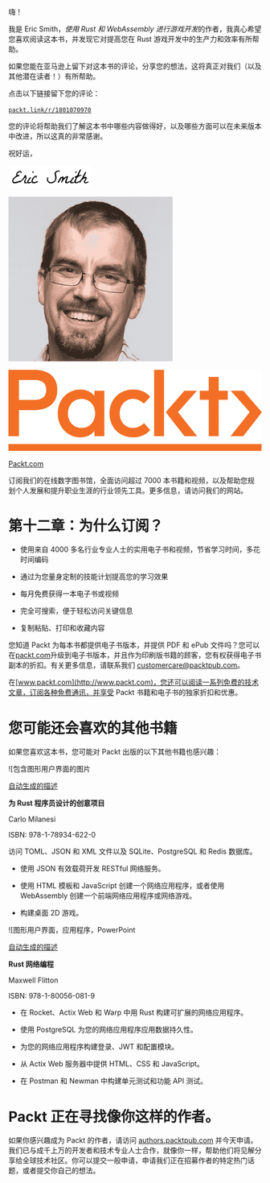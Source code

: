 嗨！

我是 Eric Smith，*使用 Rust 和 WebAssembly 进行游戏开发*的作者，我真心希望您喜欢阅读这本书，并发现它对提高您在 Rust 游戏开发中的生产力和效率有所帮助。

如果您能在亚马逊上留下对这本书的评论，分享您的想法，这将真正对我们（以及其他潜在读者！）有所帮助。

点击以下链接留下您的评论：

[`packt.link/r/1801070970`](https://packt.link/r/1801070970)

您的评论将帮助我们了解这本书中哪些内容做得好，以及哪些方面可以在未来版本中改进，所以这真的非常感谢。

祝好运，

![](img/Authorsign.png)

![](img/Author_photo.jpg)

![](img/Packt_Logo_Orange__f36f26.png)

[Packt.com](http://Packt.com)

订阅我们的在线数字图书馆，全面访问超过 7000 本书籍和视频，以及帮助您规划个人发展和提升职业生涯的行业领先工具。更多信息，请访问我们的网站。

# 第十二章：为什么订阅？

+   使用来自 4000 多名行业专业人士的实用电子书和视频，节省学习时间，多花时间编码

+   通过为您量身定制的技能计划提高您的学习效果

+   每月免费获得一本电子书或视频

+   完全可搜索，便于轻松访问关键信息

+   复制粘贴、打印和收藏内容

您知道 Packt 为每本书都提供电子书版本，并提供 PDF 和 ePub 文件吗？您可以在[packt.com](http://packt.com)升级到电子书版本，并且作为印刷版书籍的顾客，您有权获得电子书副本的折扣。有关更多信息，请联系我们 customercare@packtpub.com。

在[www.packt.com](http://www.packt.com)，您还可以阅读一系列免费的技术文章，订阅各种免费通讯，并享受 Packt 书籍和电子书的独家折扣和优惠。

# 您可能还会喜欢的其他书籍

如果您喜欢这本书，您可能对 Packt 出版的以下其他书籍也感兴趣：

![包含图形用户界面的图片

[自动生成的描述](https://www.packtpub.com/product/creative-projects-for-rust-programmers/9781789346220)

**为 Rust 程序员设计的创意项目**

Carlo Milanesi

ISBN: 978-1-78934-622-0

访问 TOML、JSON 和 XML 文件以及 SQLite、PostgreSQL 和 Redis 数据库。

+   使用 JSON 有效载荷开发 RESTful 网络服务。

+   使用 HTML 模板和 JavaScript 创建一个网络应用程序，或者使用 WebAssembly 创建一个前端网络应用程序或网络游戏。

+   构建桌面 2D 游戏。

![图形用户界面，应用程序，PowerPoint

[自动生成的描述](https://www.packtpub.com/product/rust-web-programming/9781800560819)

**Rust 网络编程**

Maxwell Flitton

ISBN: 978-1-80056-081-9

+   在 Rocket、Actix Web 和 Warp 中用 Rust 构建可扩展的网络应用程序。

+   使用 PostgreSQL 为您的网络应用程序应用数据持久性。

+   为您的网络应用程序构建登录、JWT 和配置模块。

+   从 Actix Web 服务器中提供 HTML、CSS 和 JavaScript。

+   在 Postman 和 Newman 中构建单元测试和功能 API 测试。

# Packt 正在寻找像你这样的作者。

如果你感兴趣成为 Packt 的作者，请访问 [authors.packtpub.com](http://authors.packtpub.com) 并今天申请。我们已与成千上万的开发者和技术专业人士合作，就像你一样，帮助他们将见解分享给全球技术社区。你可以提交一般申请，申请我们正在招募作者的特定热门话题，或者提交你自己的想法。
